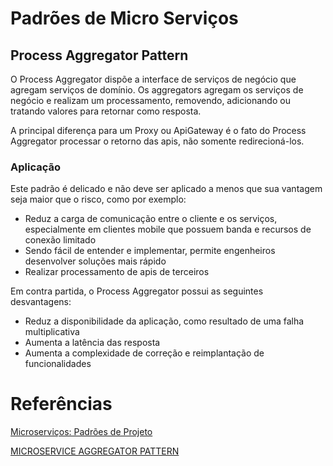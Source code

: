 # Padrões de Micro Serviços

## Process Aggregator Pattern

O Process Aggregator dispõe a interface de serviços de negócio que agregam serviços de domínio. Os aggregators agregam os serviços de negócio e realizam um processamento, removendo, adicionando ou tratando valores para retornar como resposta.

A principal diferença para um Proxy ou ApiGateway é o fato do Process Aggregator processar o retorno das apis, não somente redirecioná-los.

### Aplicação

Este padrão é delicado e não deve ser aplicado a menos que sua vantagem seja maior que o risco, como por exemplo:

- Reduz a carga de comunicação entre o cliente e os serviços, especialmente em clientes mobile que possuem banda e recursos de conexão limitado
- Sendo fácil de entender e implementar, permite engenheiros desenvolver soluções mais rápido
- Realizar processamento de apis de terceiros

Em contra partida, o Process Aggregator possui as seguintes desvantagens:

- Reduz a disponibilidade da aplicação, como resultado de uma falha multiplicativa
- Aumenta a latência das resposta
- Aumenta a complexidade de correção e reimplantação de funcionalidades

# Referências

[Microserviços: Padrões de Projeto](https://cursos.alura.com.br/course/microsservicos-padroes-projeto)

[MICROSERVICE AGGREGATOR PATTERN](https://akfpartners.com/growth-blog/microservice-aggregator-pattern)
